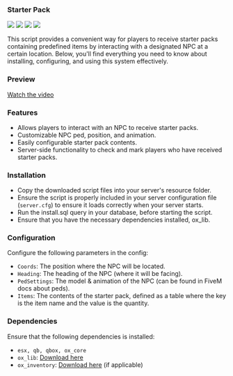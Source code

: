 ### Starter Pack
![](https://img.shields.io/github/downloads/vanishdevs/vanish_starterpack/total?logo=github)
![](https://img.shields.io/github/downloads/vanishdevs/vanish_starterpack/latest/total?logo=github)
![](https://img.shields.io/github/contributors/vanishdevs/vanish_starterpack?logo=github)
![](https://img.shields.io/github/v/release/vanishdevs/vanish_starterpack?logo=github)

This script provides a convenient way for players to receive starter packs containing predefined items by interacting with a designated NPC at a certain location. Below, you'll find everything you need to know about installing, configuring, and using this system effectively.

### Preview

[Watch the video](https://streamable.com/5u1eo9)

### Features

- Allows players to interact with an NPC to receive starter packs.
- Customizable NPC ped, position, and animation.
- Easily configurable starter pack contents.
- Server-side functionality to check and mark players who have received starter packs.

### Installation

- Copy the downloaded script files into your server's resource folder.
- Ensure the script is properly included in your server configuration file (`server.cfg`) to ensure it loads correctly when your server starts.
- Run the install.sql query in your database, before starting the script.
- Ensure that you have the necessary dependencies installed, ox_lib.

### Configuration

Configure the following parameters in the config:

- `Coords`: The position where the NPC will be located.
- `Heading`: The heading of the NPC (where it will be facing).
- `PedSettings`: The model & animation of the NPC (can be found in FiveM docs about peds).
- `Items`: The contents of the starter pack, defined as a table where the key is the item name and the value is the quantity.

### Dependencies

Ensure that the following dependencies is installed:

- `esx, qb, qbox, ox_core`
- `ox_lib`: [Download here](https://github.com/overextended/ox_lib.git)
- `ox_inventory`: [Download here](https://github.com/overextended/ox_inventory.git) (if applicable)
